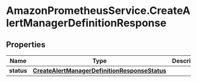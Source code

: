 # AmazonPrometheusService.CreateAlertManagerDefinitionResponse

## Properties

Name | Type | Description | Notes
------------ | ------------- | ------------- | -------------
**status** | [**CreateAlertManagerDefinitionResponseStatus**](CreateAlertManagerDefinitionResponseStatus.md) |  | 



